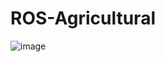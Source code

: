 # ROS-Agricultural
![image](https://user-images.githubusercontent.com/89721794/209078494-b63b9448-6a2b-4558-afd9-8760186de155.png)
